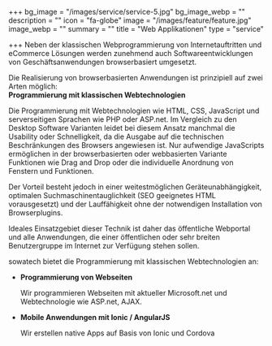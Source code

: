 +++
bg_image = "/images/service/service-5.jpg"
bg_image_webp = ""
description = ""
icon = "fa-globe"
image = "/images/feature/feature.jpg"
image_webp = ""
summary = ""
title = "Web Applikationen"
type = "service"

+++
Neben der klassischen Webprogrammierung von Internetauftritten und eCommerce Lösungen werden zunehmend auch Softwareentwicklungen von Geschäftsanwendungen browserbasiert umgesetzt.

Die Realisierung von browserbasierten Anwendungen ist prinzipiell auf zwei Arten möglich:  
**Programmierung mit klassischen Webtechnologien**

Die Programmierung mit Webtechnologien wie HTML, CSS, JavaScript und serverseitigen Sprachen wie PHP oder ASP.net. Im Vergleich zu den Desktop Software Varianten leidet bei diesem Ansatz manchmal die Usability oder Schnelligkeit, da die Ausgabe auf die technischen Beschränkungen des Browsers angewiesen ist. Nur aufwendige JavaScripts ermöglichen in der browserbasierten oder webbasierten Variante Funktionen wie Drag and Drop oder die individuelle Anordnung von Fenstern und Funktionen.

Der Vorteil besteht jedoch in einer weitestmöglichen Geräteunabhängigkeit, optimalen Suchmaschinentauglichkeit (SEO geeignetes HTML vorausgesetzt) und der Lauffähigkeit ohne der notwendigen Installation von Browserplugins.

Ideales Einsatzgebiet dieser Technik ist daher das öffentliche Webportal und alle Anwendungen, die einer öffentlichen oder sehr breiten Benutzergruppe im Internet zur Verfügung stehen sollen.

sowatech bietet die Programmierung mit klassischen Webtechnologien an:

* **Programmierung von Webseiten**

  Wir programmieren Webseiten mit aktueller Microsoft.net und Webtechnologie wie ASP.net, AJAX.
* **Mobile Anwendungen mit Ionic / AngularJS**

  Wir erstellen native Apps auf Basis von Ionic und Cordova